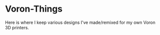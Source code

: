 # Voron-Things

Here is where I keep various designs I've made/remixed for my own Voron 3D printers.
